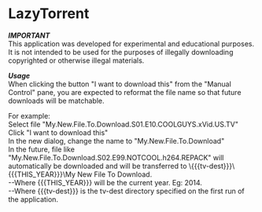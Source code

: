 LazyTorrent
===========

***IMPORTANT***  
This application was developed for experimental and educational purposes.    
It is not intended to be used for the purposes of illegally downloading copyrighted or otherwise illegal materials. 

***Usage***  
When clicking the button "I want to download this" from the "Manual Control" pane, you are expected to reformat the file name so that future downloads will be matchable.   

For example:   
Select file "My.New.File.To.Download.S01.E10.COOLGUYS.xVid.US.TV"  
Click "I want to download this"  
In the new dialog, change the name to "My.New.File.To.Download"   
In the future, file like "My.New.File.To.Download.S02.E99.NOTCOOL.h264.REPACK" will automatically be downloaded and will be 
transferred to \\{{{tv-dest}}}\\{{{THIS_YEAR}}}\My New File To Download.  
--Where {{{THIS_YEAR}}} will be the current year.  Eg: 2014.  
--Where {{{tv-dest}}} is the tv-dest directory specified on the first run of the application.
